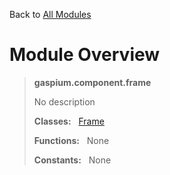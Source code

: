 Back to [All Modules](https://github.com/pyrustic/gaspium/blob/master/docs/modules/README.md#readme)

# Module Overview

> **gaspium.component.frame**
> 
> No description
>
> **Classes:** &nbsp; [Frame](https://github.com/pyrustic/gaspium/blob/master/docs/modules/content/gaspium.component.frame/content/classes/Frame.md#class-frame)
>
> **Functions:** &nbsp; None
>
> **Constants:** &nbsp; None
